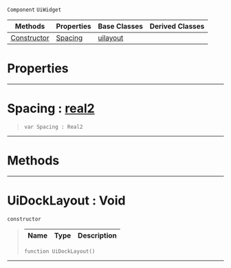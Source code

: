  `Component` `UiWidget`



|Methods|Properties|Base Classes|Derived Classes|
|---|---|---|---|
|[Constructor](uidocklayout.md#uidocklayout-void)|[Spacing](uidocklayout.md#spacing-zilch-engine-docu)|[uilayout](uilayout.md)| |


 #  Properties


---  
 #  Spacing : [real2](../nada_base_types/real2.md)

> 
> ```TS:Nada
> var Spacing : Real2


---  
 #  Methods


---  
 #  UiDockLayout : Void

 `constructor`

> 
> |Name|Type|Description|
> |---|---|---|
> ```TS:Nada
> function UiDockLayout()
> ``` 


---  
 

 